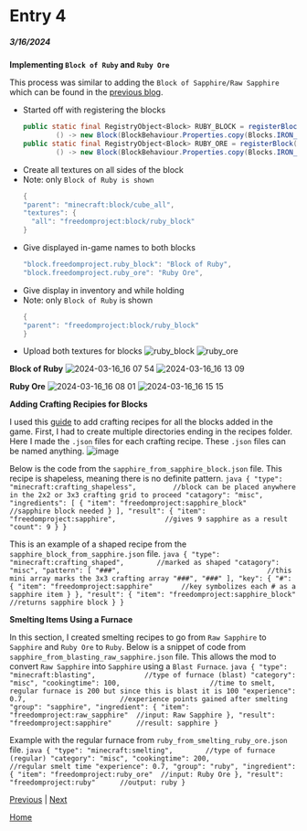 # Entry 4
##### 3/16/2024

**Implementing `Block of Ruby` and `Ruby Ore`**

This process was similar to adding the `Block of Sapphire/Raw Sapphire` which can be found in the [previous blog](https://github.com/aidanc1266/apcsa-freedom-project/blob/main/blog/entry03.md).
- Started off with registering the blocks
    ```java
    public static final RegistryObject<Block> RUBY_BLOCK = registerBlock("ruby_block",
            () -> new Block(BlockBehaviour.Properties.copy(Blocks.IRON_BLOCK).sound(SoundType.STONE)));
    public static final RegistryObject<Block> RUBY_ORE = registerBlock("ruby_ore",
            () -> new Block(BlockBehaviour.Properties.copy(Blocks.IRON_BLOCK).sound(SoundType.DIAMOND_ORE)));
    ```
- Create all textures on all sides of the block
- Note: only `Block of Ruby is shown`
    ```java
    {
    "parent": "minecraft:block/cube_all",
    "textures": {
      "all": "freedomproject:block/ruby_block"
    }
    ```
- Give displayed in-game names to both blocks
    ```java
    "block.freedomproject.ruby_block": "Block of Ruby",
    "block.freedomproject.ruby_ore": "Ruby Ore",
    ```
- Give display in inventory and while holding
- Note: only `Block of Ruby` is shown
    ```java
    {
    "parent": "freedomproject:block/ruby_block"
    }
    ```
- Upload both textures for blocks  ![ruby_block](https://github.com/aidanc1266/apcsa-freedom-project/assets/145048443/2ed76bee-8469-4bb3-abdd-a3a9e45741ad) ![ruby_ore](https://github.com/aidanc1266/apcsa-freedom-project/assets/145048443/15408df0-c677-4998-a15b-c9b71192eacc)

**Block of Ruby**
![2024-03-16_16 07 54](https://github.com/aidanc1266/apcsa-freedom-project/assets/145048443/77d852f2-e63a-45f5-9715-ad3f7aa76d98)
![2024-03-16_16 13 09](https://github.com/aidanc1266/apcsa-freedom-project/assets/145048443/0fe0f884-7493-405d-bb44-e40c429017a0)

**Ruby Ore**
![2024-03-16_16 08 01](https://github.com/aidanc1266/apcsa-freedom-project/assets/145048443/a7f5ca71-01ad-42ab-88d8-42b37a3b229b)
![2024-03-16_16 15 15](https://github.com/aidanc1266/apcsa-freedom-project/assets/145048443/7c03c9fe-0260-457d-a3ff-77b312756612)

**Adding Crafting Recipies for Blocks**

I used this [guide](https://www.youtube.com/watch?v=NppdgWsSVec) to add crafting recipes for all the blocks added in the game.
First, I had to create multiple directories ending in the recipes folder. Here I made the `.json` files for each crafting recipe. These `.json` files can be named anything.
![image](https://github.com/aidanc1266/apcsa-freedom-project/assets/145048443/17c03783-aff1-4863-aa1f-20932ebab045)

Below is the code from the `sapphire_from_sapphire_block.json` file. This recipe is shapeless, meaning there is no definite pattern.
    ```java
    {
      "type": "minecraft:crafting_shapeless",         //block can be placed anywhere in the 2x2 or 3x3 crafting grid to proceed
      "catagory": "misc",
      "ingredients": [
        {
          "item": "freedomproject:sapphire_block"     //sapphire block needed
        }
      ],
      "result": {
        "item": "freedomproject:sapphire",            //gives 9 sapphire as a result
        "count": 9
      }
    }
    ```

This is an example of a shaped recipe from the `sapphire_block_from_sapphire.json` file.
    ```java
    {
      "type": "minecraft:crafting_shaped",        //marked as shaped
      "catagory": "misc",
      "pattern": [
        "###",                                    //this mini array marks the 3x3 crafting array
        "###",
        "###"
      ],
      "key": {
        "#": {
          "item": "freedomproject:sapphire"       //key symbolizes each # as a sapphire item
        }
      },
      "result": {
        "item": "freedomproject:sapphire_block"   //returns sapphire block
      }
    }
    ```

**Smelting Items Using a Furnace**

In this section, I created smelting recipes to go from `Raw Sapphire` to `Sapphire` and `Ruby Ore` to `Ruby`.
Below is a snippet of code from `sapphire_from_blasting_raw_sapphire.json` file. This allows the mod to convert `Raw Sapphire` into `Sapphire` using a `Blast Furnace`.
    ```java
    {
      "type": "minecraft:blasting",            //type of furnace (blast)
      "category": "misc",
      "cookingtime": 100,                      //time to smelt, regular furnace is 200 but since this is blast it is 100
      "experience": 0.7,                       //experience points gained after smelting
      "group": "sapphire",
      "ingredient": {
        "item": "freedomproject:raw_sapphire"  //input: Raw Sapphire
      },
      "result": "freedomproject:sapphire"      //result: sapphire
    }
    ```

Example with the regular furnace from `ruby_from_smelting_ruby_ore.json` file.
    ```java
    {
      "type": "minecraft:smelting",        //type of furnace (regular)
      "category": "misc",
      "cookingtime": 200,                  //regular smelt time
      "experience": 0.7,
      "group": "ruby",
      "ingredient": {
        "item": "freedomproject:ruby_ore"  //input: Ruby Ore
      },
      "result": "freedomproject:ruby"      //output: ruby
    }
    ```


[Previous](entry03.md) | [Next](entry05.md)

[Home](../README.md)
